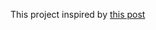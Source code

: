 This project inspired by [this post](http://googleappsdeveloper.blogspot.com/2015/12/advanced-development-process-with-apps.html)